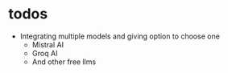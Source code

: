 # todos
- Integrating multiple models and giving option to choose one
    - Mistral AI
    - Groq AI
    - And other free llms
